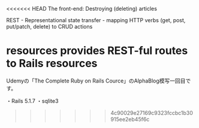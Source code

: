 <<<<<<< HEAD
The front-end: Destroying (deleting) articles

REST - Representational state transfer - mapping HTTP verbs (get, post, put/patch, delete) to CRUD actions

resources provides REST-ful routes to Rails resources
=======
Udemyの「The Complete Ruby on Rails Cource」のAlphaBlog模写一回目です。


・Rails 5.1.7
・sqlite3


>>>>>>> 4c90029e27169c9323fccbc1b30915ee2eb45f6c
